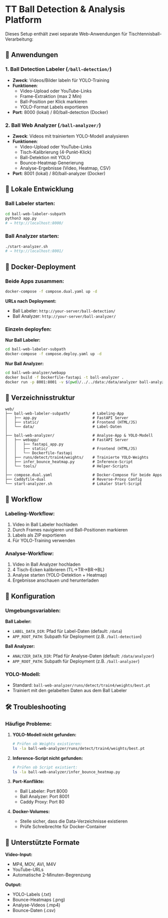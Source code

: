# TT Ball Detection & Analysis Platform

Dieses Setup enthält zwei separate Web-Anwendungen für Tischtennisball-Verarbeitung:

## 🏓 Anwendungen

### 1. Ball Detection Labeler (`/ball-detection/`)
- **Zweck**: Videos/Bilder labeln für YOLO-Training
- **Funktionen**: 
  - Video-Upload oder YouTube-Links
  - Frame-Extraktion (max 2 Min)
  - Ball-Position per Klick markieren
  - YOLO-Format Labels exportieren
- **Port**: 8000 (lokal) / 80/ball-detection (Docker)

### 2. Ball Web Analyzer (`/ball-analyzer/`)
- **Zweck**: Videos mit trainiertem YOLO-Modell analysieren
- **Funktionen**:
  - Video-Upload oder YouTube-Links
  - Tisch-Kalibrierung (4-Punkt-Klick)
  - Ball-Detektion mit YOLO
  - Bounce-Heatmap Generierung
  - Analyse-Ergebnisse (Video, Heatmap, CSV)
- **Port**: 8001 (lokal) / 80/ball-analyzer (Docker)

## 🚀 Lokale Entwicklung

### Ball Labeler starten:
```bash
cd ball-web-labeler-subpath
python3 app.py
# → http://localhost:8000/
```

### Ball Analyzer starten:
```bash
./start-analyzer.sh
# → http://localhost:8001/
```

## 🐳 Docker-Deployment

### Beide Apps zusammen:
```bash
docker-compose -f compose.dual.yaml up -d
```

**URLs nach Deployment:**
- Ball Labeler: `http://your-server/ball-detection/`
- Ball Analyzer: `http://your-server/ball-analyzer/`

### Einzeln deployfen:

**Nur Ball Labeler:**
```bash
cd ball-web-labeler-subpath
docker-compose -f compose.deploy.yaml up -d
```

**Nur Ball Analyzer:**
```bash
cd ball-web-analyzer/webapp
docker build -f Dockerfile-fastapi -t ball-analyzer .
docker run -p 8001:8001 -v $(pwd)/../../data:/data/analyzer ball-analyzer
```

## 📁 Verzeichnisstruktur

```
web/
├── ball-web-labeler-subpath/          # Labeling-App
│   ├── app.py                         # FastAPI Server
│   ├── static/                        # Frontend (HTML/JS)
│   └── data/                          # Label-Daten
│
├── ball-web-analyzer/                 # Analyse-App & YOLO-Modell
│   ├── webapp/                        # FastAPI Server
│   │   ├── fastapi_app.py
│   │   ├── static/                    # Frontend (HTML/JS)
│   │   └── Dockerfile-fastapi
│   ├── runs/detect/train4/weights/    # Trainierte YOLO-Weights
│   ├── infer_bounce_heatmap.py        # Inference-Script
│   └── tools/                         # Helper-Scripts
│
├── compose.dual.yaml                  # Docker-Compose für beide Apps
├── Caddyfile-dual                     # Reverse-Proxy Config
└── start-analyzer.sh                  # Lokaler Start-Script
```

## 🎯 Workflow

### Labeling-Workflow:
1. Video in Ball Labeler hochladen
2. Durch Frames navigieren und Ball-Positionen markieren
3. Labels als ZIP exportieren
4. Für YOLO-Training verwenden

### Analyse-Workflow:
1. Video in Ball Analyzer hochladen
2. 4 Tisch-Ecken kalibrieren (TL→TR→BR→BL)
3. Analyse starten (YOLO-Detektion + Heatmap)
4. Ergebnisse anschauen und herunterladen

## 🔧 Konfiguration

### Umgebungsvariablen:

**Ball Labeler:**
- `LABEL_DATA_DIR`: Pfad für Label-Daten (default: `/data`)
- `APP_ROOT_PATH`: Subpath für Deployment (z.B. `/ball-detection`)

**Ball Analyzer:**
- `ANALYZER_DATA_DIR`: Pfad für Analyse-Daten (default: `/data/analyzer`)
- `APP_ROOT_PATH`: Subpath für Deployment (z.B. `/ball-analyzer`)

### YOLO-Modell:
- Standard: `ball-web-analyzer/runs/detect/train4/weights/best.pt`
- Trainiert mit den gelabelten Daten aus dem Ball Labeler

## 🛠️ Troubleshooting

### Häufige Probleme:

1. **YOLO-Modell nicht gefunden:**
   ```bash
   # Prüfen ob Weights existieren:
   ls -la ball-web-analyzer/runs/detect/train4/weights/best.pt
   ```

2. **Inference-Script nicht gefunden:**
   ```bash
   # Prüfen ob Script existiert:
   ls -la ball-web-analyzer/infer_bounce_heatmap.py
   ```

3. **Port-Konflikte:**
   - Ball Labeler: Port 8000
   - Ball Analyzer: Port 8001
   - Caddy Proxy: Port 80

4. **Docker-Volumes:**
   - Stelle sicher, dass die Data-Verzeichnisse existieren
   - Prüfe Schreibrechte für Docker-Container

## 🎥 Unterstützte Formate

**Video-Input:**
- MP4, MOV, AVI, M4V
- YouTube-URLs
- Automatische 2-Minuten-Begrenzung

**Output:**
- YOLO-Labels (.txt)
- Bounce-Heatmaps (.png)
- Analyse-Videos (.mp4)
- Bounce-Daten (.csv)
